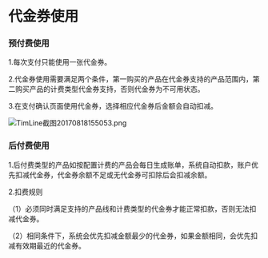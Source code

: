 # **代金券使用**

### **预付费使用**

1.每次支付只能使用一张代金券。

2.代金券使用需要满足两个条件，第一购买的产品在代金券支持的产品范围内，第二购买产品的计费类型代金券支持，否则代金券为不可用状态。

3.在支付确认页面使用代金券，选择相应代金券后金额会自动扣减。

![TimLine截图20170818155053.png](http://img1.jcloudcs.com/cms/f02d6e03-6ef1-4f74-bed0-89e421d7b9fe20170818161128.png)

### **后付费使用**

1.后付费类型的产品如按配置计费的产品会每日生成账单，系统自动扣款，账户优先扣减代金券，代金券余额不足或无代金券可扣除后会扣减余额。

2.扣费规则

（1）必须同时满足支持的产品线和计费类型的代金券才能正常扣款，否则无法扣减代金券。

（2）相同条件下，系统会优先扣减金额最少的代金券，如果金额相同，会优先扣减有效期最近的代金券。
